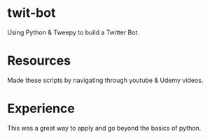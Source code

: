 # twit-bot
Using Python &amp; Tweepy to build a Twitter Bot.

# Resources
Made these scripts by navigating through youtube & Udemy videos.

# Experience
This was a great way to apply and go beyond the basics of python.
